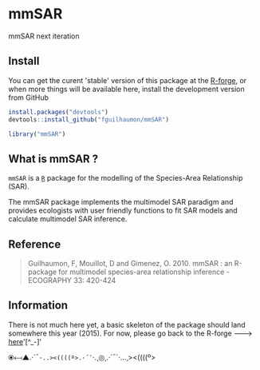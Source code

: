 # mmSAR

mmSAR next iteration

## Install

You can get the curent 'stable' version of this package at the [R-forge](http://mmsar.r-forge.r-project.org/), or when more things will be available here, install the development version from GitHub


```r
install.packages("devtools")
devtools::install_github("fguilhaumon/mmSAR")
```


```r
library("mmSAR")
```

## What is mmSAR ?

`mmSAR` is a [`R`](http://www.r-project.org/) package for the modelling of the Species-Area Relationship (SAR).

The mmSAR package implements the multimodel SAR paradigm and provides ecologists with user friendly functions to fit SAR models and calculate multimodel SAR inference.

## Reference

> Guilhaumon, F, Mouillot, D and Gimenez, O. 2010. mmSAR : an R-package for multimodel species-area relationship inference - ECOGRAPHY 33: 420-424


## Information

There is not much here yet, a basic skeleton of the package should land somewhere this year (2015). For now, please go back to the R-forge ---> [here](http://mmsar.r-forge.r-project.org/)'[^_-]'

⦿⟻▲.·´¯`·..><((((º>.·´¯`·.¸◎¸.·´¯`·...¸><((((º>
